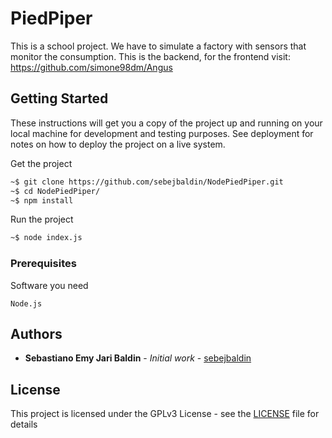 # PiedPiper

This is a school project.
We have to simulate a factory with sensors that monitor the consumption.
This is the backend, for the frontend visit: https://github.com/simone98dm/Angus

## Getting Started

These instructions will get you a copy of the project up and running on your local machine for development and testing purposes. See deployment for notes on how to deploy the project on a live system.

Get the project
```bash
~$ git clone https://github.com/sebejbaldin/NodePiedPiper.git
~$ cd NodePiedPiper/
~$ npm install
```

Run the project
```bash
~$ node index.js
```

### Prerequisites

Software you need

```
Node.js
```

## Authors

* **Sebastiano Emy Jari Baldin** - *Initial work* - [sebejbaldin](https://github.com/sebejbaldin)

<!-- See also the list of [contributors](https://github.com/your/project/contributors) who participated in this project. -->

## License

This project is licensed under the GPLv3 License - see the [LICENSE](LICENSE) file for details

<!-- ## Acknowledgments

* Hat tip to anyone whose code was used
* Inspiration
* etc -->